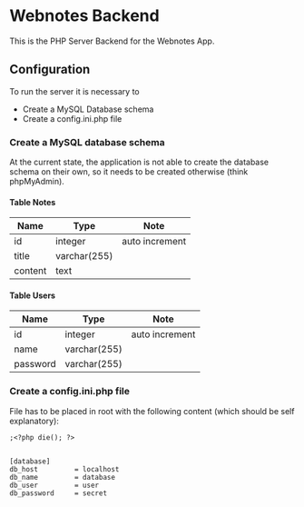 # Webnotes Backend

This is the PHP Server Backend for the Webnotes App.

## Configuration

To run the server it is necessary to 
* Create a MySQL Database schema
* Create a config.ini.php file

### Create a MySQL database schema

At the current state, the application is not able to create the database schema on their own, so it needs to be created otherwise (think phpMyAdmin).

#### Table Notes

| Name      | Type              | Note      |
|------     |------             |------     |
| id        | integer           | auto increment  
|title      | varchar(255)      ||
|content    | text              ||

#### Table Users

| Name      | Type              | Note      |
|------     |------             |------     |
| id        | integer           | auto increment  
|name       | varchar(255)      ||
|password   | varchar(255)      ||


### Create a config.ini.php file

File has to be placed in root with the following content (which should be self explanatory):

```
;<?php die(); ?>


[database]
db_host         = localhost
db_name         = database
db_user         = user
db_password     = secret
```
